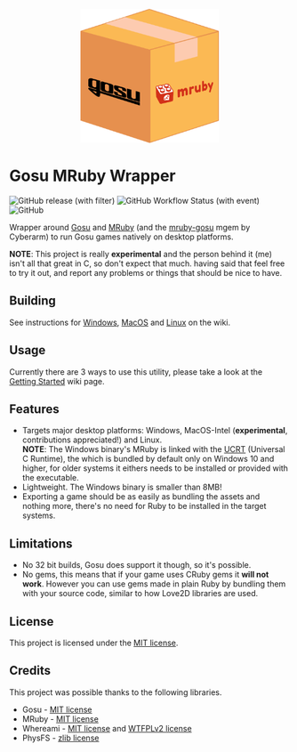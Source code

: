 <p align="center">
  <img src="assets/logo.png" width=249 height=241 alt="Project logo">
</p>

# Gosu MRuby Wrapper

![GitHub release (with filter)](https://img.shields.io/github/v/release/chadowo/gosu-mruby-wrapper?style=flat-square) ![GitHub Workflow Status (with event)](https://img.shields.io/github/actions/workflow/status/chadowo/gosu-mruby-wrapper/build.yml?style=flat-square&logo=github) ![GitHub](https://img.shields.io/github/license/chadowo/gosu-mruby-wrapper?style=flat-square)

Wrapper around [Gosu](https://www.libgosu.org/) and [MRuby](https://mruby.org/) (and the [mruby-gosu](https://github.com/cyberarm/mruby-gosu) mgem by Cyberarm)
to run Gosu games natively on desktop platforms.

**NOTE**: This project is really **experimental** and the person behind it (me) isn't
all that great in C, so don't expect that much. having said that feel free
to try it out, and report any problems or things that should be nice to have.

## Building

See instructions for [Windows](https://github.com/Chadowo/gosu-mruby-wrapper/wiki/Compiling-On-Windows), [MacOS](https://github.com/Chadowo/gosu-mruby-wrapper/wiki/Compiling-On-MacOS) and [Linux](https://github.com/Chadowo/gosu-mruby-wrapper/wiki/Compiling-On-Linux) on the wiki.

## Usage

Currently there are 3 ways to use this utility, please take a look at the [Getting Started](https://github.com/Chadowo/gosu-mruby-wrapper/wiki/Getting-Started)
wiki page.

## Features

- Targets major desktop platforms: Windows, MacOS-Intel (**experimental**, contributions appreciated!) and Linux.  
  **NOTE**: The Windows binary's MRuby is linked with the [UCRT](https://devblogs.microsoft.com/cppblog/introducing-the-universal-crt/) (Universal C Runtime),
            the which is bundled by default only on Windows 10 and higher, for older systems
            it eithers needs to be installed or provided with the executable.
- Lightweight. The Windows binary is smaller than 8MB!
- Exporting a game should be as easily as bundling the assets and nothing
  more, there's no need for Ruby to be installed in the target systems.

## Limitations

- No 32 bit builds, Gosu does support it though, so it's possible.
- No gems, this means that if your game uses CRuby gems it **will not work**.
  However you can use gems made in plain Ruby by bundling them with your source code,
  similar to how Love2D libraries are used.

## License

This project is licensed under the [MIT license](https://github.com/Chadowo/gosu-mruby-wrapper/blob/main/LICENSE).

## Credits

This project was possible thanks to the following libraries.

- Gosu - [MIT license](https://github.com/gosu/gosu/blob/master/COPYING)  
- MRuby - [MIT license](https://github.com/mruby/mruby/blob/master/LICENSE)  
- Whereami - [MIT license](https://github.com/gpakosz/whereami/blob/master/LICENSE.MIT) and [WTFPLv2 license](https://github.com/gpakosz/whereami/blob/master/LICENSE.WTFPLv2) 
- PhysFS - [zlib license](https://github.com/icculus/physfs/blob/main/LICENSE.txt)
